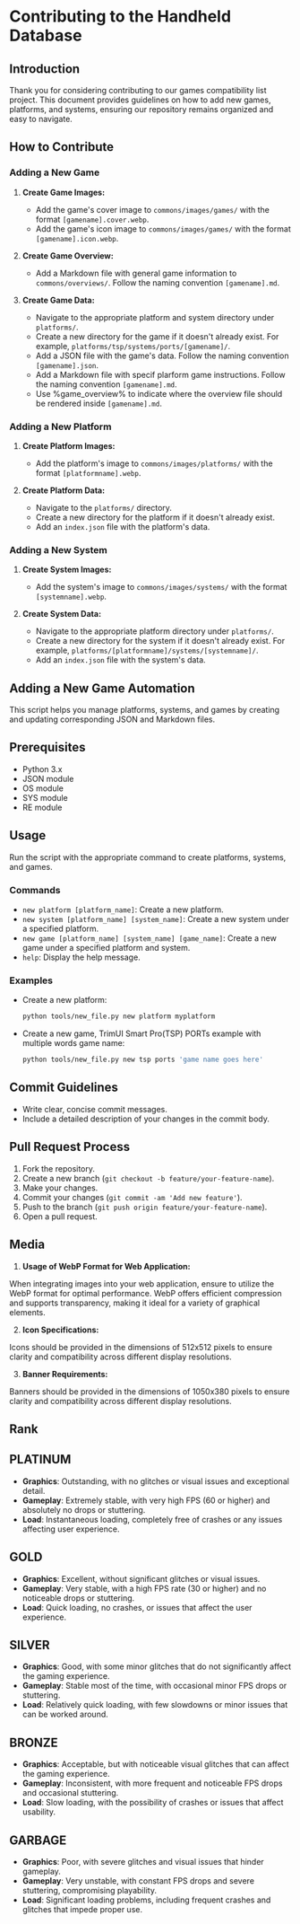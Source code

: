 # Contributing to the Handheld Database

## Introduction
Thank you for considering contributing to our games compatibility list project. This document provides guidelines on how to add new games, platforms, and systems, ensuring our repository remains organized and easy to navigate.

## How to Contribute

### Adding a New Game
1. **Create Game Images:**
    - Add the game's cover image to `commons/images/games/` with the format `[gamename].cover.webp`.
    - Add the game's icon image to `commons/images/games/` with the format `[gamename].icon.webp`.

2. **Create Game Overview:**
    - Add a Markdown file with general game information to `commons/overviews/`. Follow the naming convention `[gamename].md`.

2. **Create Game Data:**
    - Navigate to the appropriate platform and system directory under `platforms/`.
    - Create a new directory for the game if it doesn't already exist. For example, `platforms/tsp/systems/ports/[gamename]/`.
    - Add a JSON file with the game's data. Follow the naming convention `[gamename].json`.
    - Add a Markdown file with specif plarform game instructions. Follow the naming convention `[gamename].md`.
    - Use %game_overview% to indicate where the overview file should be rendered inside `[gamename].md`.

### Adding a New Platform
1. **Create Platform Images:**
    - Add the platform's image to `commons/images/platforms/` with the format `[platformname].webp`.

2. **Create Platform Data:**
    - Navigate to the `platforms/` directory.
    - Create a new directory for the platform if it doesn't already exist.
    - Add an `index.json` file with the platform's data.

### Adding a New System
1. **Create System Images:**
    - Add the system's image to `commons/images/systems/` with the format `[systemname].webp`.

2. **Create System Data:**
    - Navigate to the appropriate platform directory under `platforms/`.
    - Create a new directory for the system if it doesn't already exist. For example, `platforms/[platformname]/systems/[systemname]/`.
    - Add an `index.json` file with the system's data.

## Adding a New Game Automation

This script helps you manage platforms, systems, and games by creating and updating corresponding JSON and Markdown files.

## Prerequisites

- Python 3.x
- JSON module
- OS module
- SYS module
- RE module

## Usage

Run the script with the appropriate command to create platforms, systems, and games.

### Commands

- `new platform [platform_name]`: Create a new platform.
- `new system [platform_name] [system_name]`: Create a new system under a specified platform.
- `new game [platform_name] [system_name] [game_name]`: Create a new game under a specified platform and system.
- `help`: Display the help message.

### Examples

- Create a new platform:

  ```bash
  python tools/new_file.py new platform myplatform

- Create a new game, TrimUI Smart Pro(TSP) PORTs example with multiple words game name:
  ```bash
  python tools/new_file.py new tsp ports 'game name goes here'

## Commit Guidelines
- Write clear, concise commit messages.
- Include a detailed description of your changes in the commit body.

## Pull Request Process
1. Fork the repository.
2. Create a new branch (`git checkout -b feature/your-feature-name`).
3. Make your changes.
4. Commit your changes (`git commit -am 'Add new feature'`).
5. Push to the branch (`git push origin feature/your-feature-name`).
6. Open a pull request.

## Media

1. **Usage of WebP Format for Web Application:**

When integrating images into your web application, ensure to utilize the WebP format for optimal performance. WebP offers efficient compression and supports transparency, making it ideal for a variety of graphical elements.

2. **Icon Specifications:**

Icons should be provided in the dimensions of 512x512 pixels to ensure clarity and compatibility across different display resolutions.

3. **Banner Requirements:**

Banners should be provided in the dimensions of 1050x380 pixels to ensure clarity and compatibility across different display resolutions.

## Rank

## PLATINUM
- **Graphics**: Outstanding, with no glitches or visual issues and exceptional detail.
- **Gameplay**: Extremely stable, with very high FPS (60 or higher) and absolutely no drops or stuttering.
- **Load**: Instantaneous loading, completely free of crashes or any issues affecting user experience.

## GOLD
- **Graphics**: Excellent, without significant glitches or visual issues.
- **Gameplay**: Very stable, with a high FPS rate (30 or higher) and no noticeable drops or stuttering.
- **Load**: Quick loading, no crashes, or issues that affect the user experience.

## SILVER
- **Graphics**: Good, with some minor glitches that do not significantly affect the gaming experience.
- **Gameplay**: Stable most of the time, with occasional minor FPS drops or stuttering.
- **Load**: Relatively quick loading, with few slowdowns or minor issues that can be worked around.

## BRONZE
- **Graphics**: Acceptable, but with noticeable visual glitches that can affect the gaming experience.
- **Gameplay**: Inconsistent, with more frequent and noticeable FPS drops and occasional stuttering.
- **Load**: Slow loading, with the possibility of crashes or issues that affect usability.

## GARBAGE
- **Graphics**: Poor, with severe glitches and visual issues that hinder gameplay.
- **Gameplay**: Very unstable, with constant FPS drops and severe stuttering, compromising playability.
- **Load**: Significant loading problems, including frequent crashes and glitches that impede proper use.